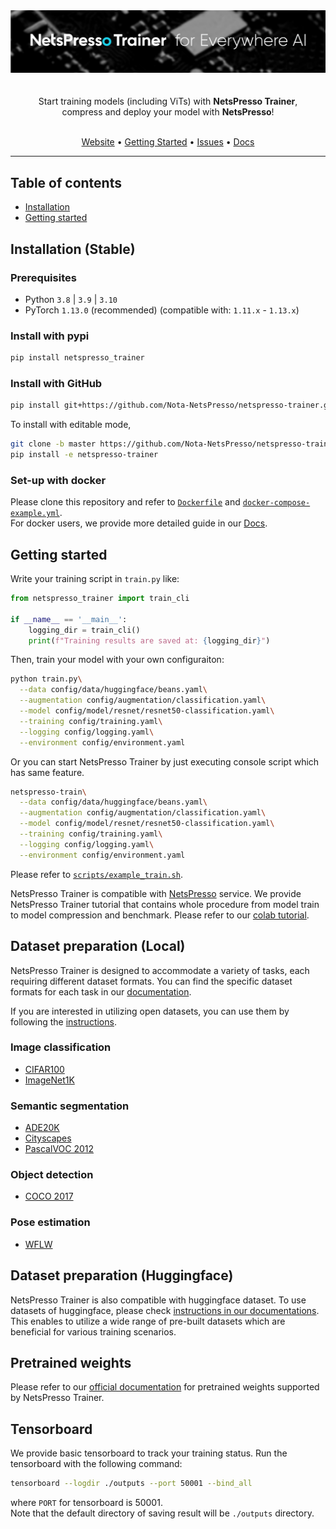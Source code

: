 <div align="center">
    <img src="./assets/netspresso_trainer_header_tmp.png" width="800"/>
</div>
</br>

<center style="white-space: pre-line">
Start training models (including ViTs) with <b>NetsPresso Trainer</b>,
compress and deploy your model with <b>NetsPresso</b>!
</center>
</br>

<div align="center">
<p align="center">
  <a href="https://py.netspresso.ai/">Website</a> •
  <a href="#getting-started">Getting Started</a> •
  <a href="https://github.com/Nota-NetsPresso/netspresso-trainer/issues">Issues</a> •
  <a href="https://nota-netspresso.github.io/netspresso-trainer">Docs</a>
</p>
</div>

_____

## Table of contents

<!-- toc -->

- [Installation](#installation)
- [Getting started](#getting-started)

<!-- tocstop -->

## Installation (Stable)

### Prerequisites

- Python `3.8` | `3.9` | `3.10`
- PyTorch `1.13.0` (recommended) (compatible with: `1.11.x` - `1.13.x`)

### Install with pypi

```bash
pip install netspresso_trainer
```

### Install with GitHub

```bash
pip install git+https://github.com/Nota-NetsPresso/netspresso-trainer.git@master
```

To install with editable mode,

```bash
git clone -b master https://github.com/Nota-NetsPresso/netspresso-trainer.git
pip install -e netspresso-trainer
```

### Set-up with docker

Please clone this repository and refer to [`Dockerfile`](./Dockerfile) and [`docker-compose-example.yml`](./docker-compose-example.yml).  
For docker users, we provide more detailed guide in our [Docs](https://nota-netspresso.github.io/netspresso-trainer/getting_started/installation/docker_installation).

## Getting started

Write your training script in `train.py` like:

```python
from netspresso_trainer import train_cli

if __name__ == '__main__':
    logging_dir = train_cli()
    print(f"Training results are saved at: {logging_dir}")
```

Then, train your model with your own configuraiton:

```bash
python train.py\
  --data config/data/huggingface/beans.yaml\
  --augmentation config/augmentation/classification.yaml\
  --model config/model/resnet/resnet50-classification.yaml\
  --training config/training.yaml\
  --logging config/logging.yaml\
  --environment config/environment.yaml
```

Or you can start NetsPresso Trainer by just executing console script which has same feature.

```bash
netspresso-train\
  --data config/data/huggingface/beans.yaml\
  --augmentation config/augmentation/classification.yaml\
  --model config/model/resnet/resnet50-classification.yaml\
  --training config/training.yaml\
  --logging config/logging.yaml\
  --environment config/environment.yaml
```

Please refer to [`scripts/example_train.sh`](./scripts/example_train.sh).

NetsPresso Trainer is compatible with [NetsPresso](https://netspresso.ai/) service. We provide NetsPresso Trainer tutorial that contains whole procedure from model train to model compression and benchmark. Please refer to our [colab tutorial](https://colab.research.google.com/drive/1RBKMCPEa4x-4X31zqzTS8WgQI9TQt3e-?usp=sharing).

## Dataset preparation (Local)

NetsPresso Trainer is designed to accommodate a variety of tasks, each requiring different dataset formats. You can find the specific dataset formats for each task in our [documentation](https://nota-netspresso.github.io/netspresso-trainer/components/data/).

If you are interested in utilizing open datasets, you can use them by following the [instructions](https://nota-netspresso.github.io/netspresso-trainer/getting_started/dataset_preparation/local/#open-datasets).

### Image classification

- [CIFAR100](https://github.com/Nota-NetsPresso/netspresso-trainer/blob/dev/tools/open_dataset_tool/cifar100.py)
- [ImageNet1K](https://github.com/Nota-NetsPresso/netspresso-trainer/blob/dev/tools/open_dataset_tool/imagenet1k.py)

### Semantic segmentation

- [ADE20K](https://github.com/Nota-NetsPresso/netspresso-trainer/blob/dev/tools/open_dataset_tool/ade20k.py)
- [Cityscapes](https://github.com/Nota-NetsPresso/netspresso-trainer/blob/dev/tools/open_dataset_tool/cityscapes.py)
- [PascalVOC 2012](https://github.com/Nota-NetsPresso/netspresso-trainer/blob/dev/tools/open_dataset_tool/voc2012_seg.py)

### Object detection

- [COCO 2017](https://github.com/Nota-NetsPresso/netspresso-trainer/blob/dev/tools/open_dataset_tool/coco2017.py)

### Pose estimation

- [WFLW](https://github.com/Nota-NetsPresso/netspresso-trainer/blob/dev/tools/open_dataset_tool/wflw.py)

## Dataset preparation (Huggingface)

NetsPresso Trainer is also compatible with huggingface dataset. To use datasets of huggingface, please check [instructions in our documentations](https://nota-netspresso.github.io/netspresso-trainer/getting_started/dataset_preparation/huggingface/). This enables to utilize a wide range of pre-built datasets which are beneficial for various training scenarios.

## Pretrained weights

Please refer to our [official documentation](https://nota-netspresso.github.io/netspresso-trainer/) for pretrained weights supported by NetsPresso Trainer.

## Tensorboard

We provide basic tensorboard to track your training status. Run the tensorboard with the following command: 

```bash
tensorboard --logdir ./outputs --port 50001 --bind_all
```

where `PORT` for tensorboard is 50001.  
Note that the default directory of saving result will be `./outputs` directory.
